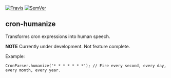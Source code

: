 [![Travis](https://img.shields.io/travis/StrongeLeeroy/cron-humanize.svg?style=flat-square)](https://travis-ci.org/StrongeLeeroy/cron-humanize)
[![SemVer](http://img.shields.io/:semver-1.0.1-brightgreen.svg?style=flat-square)](http://semver.org)

## cron-humanize

Transforms cron expressions into human speech.

**NOTE**
Currently under development. Not feature complete.


Example:

    CronParser.humanize('* * * * * * *'); // Fire every second, every day, every month, every year.